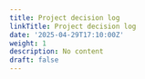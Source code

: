 ```yaml
---
title: Project decision log
linkTitle: Project decision log
date: '2025-04-29T17:10:00Z'
weight: 1
description: No content
draft: false
---
```



